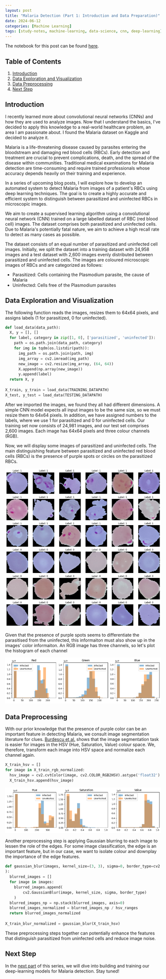 ```yaml
---
layout: post
title: "Malaria Detection (Part 1: Introduction and Data Preparation)"
date: 2024-06-12
categories: [Machine Learning]
tags: [study-notes, machine-learning, data-science, cnn, deep-learning]
---
```


<script type="text/javascript" src="https://cdn.mathjax.org/mathjax/latest/MathJax.js?config=default"></script>

The notebook for this post can be found [here](https://github.com/steveya/data-science/blob/main/notebook/malaria-detection/malaria-detection.ipynb).

## Table of Contents
1. [Introduction](#introduction)
2. [Data Exploration and Visualization](#data-exploration-and-visualization)
3. [Data Preprocessing](#data-preprocessing)
4. [Next Step](#next-step)


## Introduction
I recently learned more about convolutional neural networks (CNNs) and how they are used to analyze images. Now that I understand the basics, I've decided to apply this knowledge to a real-world healthcare problem, an area I am passionate about. I found the Malaria dataset on Kaggle and decided to analyze it.

Malaria is a life-threatening disease caused by parasites entering the bloodstream and damaging red blood cells (RBCs). Early detection and treatment are crucial to prevent complications, death, and the spread of the disease within communities. Traditional medical examinations for Malaria detection are time-consuming and require trained professionals whose accuracy depends heavily on their training and experience.

In a series of upcoming blog posts, I will explore how to develop an automated system to detect Malaria from images of a patient's RBCs using deep learning techniques. The goal is to create a highly accurate and efficient system to distinguish between parasitized and uninfected RBCs in microscopic images.

We aim to create a supervised learning algorithm using a convolutional neural network (CNN) trained on a large labelled dataset of RBC (red blood cell) images. The dataset comprises both parasitized and uninfected cells. Due to Malaria's potentially fatal nature, we aim to achieve a high recall rate to detect as many cases as possible.

The dataset consists of an equal number of parasitized and uninfected cell images. Initially, we split the dataset into a training dataset with 24,958 images and a test dataset with 2,600 images evenly distributed between parasitized and uninfected cells. The images are coloured microscopic images of RBCs and are categorized as follows:

- Parasitized: Cells containing the Plasmodium parasite, the cause of Malaria
- Uninfected: Cells free of the Plasmodium parasites


## Data Exploration and Visualization

The following function reads the images, resizes them to 64x64 pixels, and assigns labels (1 for parasitized, 0 for uninfected).

```python
def load_data(data_path):
  X, y = [], []
  for label, category in zip([1, 0], ['parasitized', 'uninfected']):
    path = os.path.join(data_path, category)
    for img in tqdm(os.listdir(path)):
      img_path = os.path.join(path, img)
      img_array = cv2.imread(img_path)
      new_image = cv2.resize(img_array, (64, 64))
      X.append(np.array(new_image))
      y.append(label)
  return X, y

X_train, y_train = load_data(TRAINING_DATAPATH)
X_test, y_test = load_data(TESTING_DATAPATH)
```

After we imported the images, we found they all had different dimensions. A simple CNN model expects all input images to be the same size, so we must resize them to 64x64 pixels. In addition, we have assigned numbers to the labels, where we use 1 for parasitized and 0 for uninfected cells. Our training set now consists of 24,981 images, and our test set comprises 2,600 images. Each image has 64x64 pixels and three colour channels (RGB).

Now, we will display some images of parasitized and uninfected cells. The main distinguishing feature between parasitized and uninfected red blood cells (RBCs) is the presence of purple spots or circles on the parasitized RBCs.

![Figure 1. Samples of Parasitized and Uninfected RBCs](/assets/img/post_assets/malaria-detection/cell_images_sample.png)

Given that the presence of purple spots seems to differentiate the parasitised from the uninfected, this informaiton must also show up in the images' color informaiton. An RGB image has three channels, so let's plot the histogram of each channel
    
![Figure 2. Histogram of RGB channels in Parasitized and Uninfected RBC Images](/assets/img/post_assets/malaria-detection/rgb_channels.png)

## Data Preprocessing

With our prior knowledge that the presence of purple color can be an important feature in detecting Malaria, we consult image segmentation literature for clues. [Burdescu et al.](https://link.springer.com/chapter/10.1007/978-3-642-04697-1_57) shows that the image segmentation task is easier for images in the HSV (Hue, Saturation, Value) colour space. We, therefore, transform each image into HSV space and normalize each channel again.

```python
X_train_hsv = []
for image in X_train_rgb_normalized:
  hsv_image = cv2.cvtColor(image, cv2.COLOR_RGB2HSV).astype('float32')
  X_train_hsv.append(hsv_image)
```

![Figure 3. Histogram of HSV channels in Parasitized and Uninfected RBC Images](/assets/img/post_assets/malaria-detection/hsv_channels.png)

Another preprocessing step is applying Gaussian blurring to each image to lessen the role of the edges. For some image classification, the edge is an important feature, but in our case, we want to isolate colour and downplay the importance of the edge features.

```python
def gaussian_blur(images, kernel_size=(3, 3), sigma=0, border_type=cv2.BORDER_DEFAULT, hsv_ranges = np.array([360, 1, 1])
):
  blurred_images = []
  for image in images:
    blurred_images.append(
        cv2.GaussianBlur(image, kernel_size, sigma, border_type)
    )
  blurred_images_np = np.stack(blurred_images, axis=0)
  blurred_images_normalized = blurred_images_np / hsv_ranges
  return blurred_images_normalized

X_train_blur_normalized = gaussian_blur(X_train_hsv)
```

These preprocessing steps together can potentially enhance the features that distinguish parasitized from uninfected cells and reduce image noise.

## Next Step
In the [next part](https://steveya.github.io/posts/malaria-detection-2/) of this series, we will dive into building and training our deep-learning models for Malaria detection. Stay tuned!